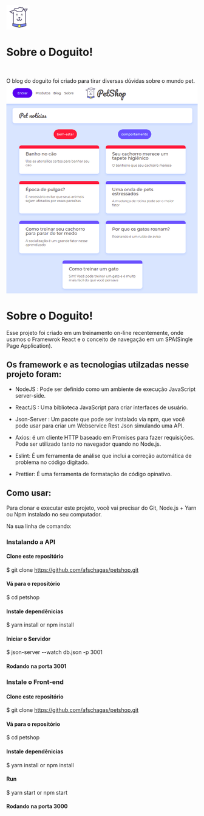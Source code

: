 ![](./public/petshop.png)

# Sobre o Doguito!
<br>

O blog do doguito foi criado para tirar diversas dúvidas sobre o mundo pet.
![](./public/screenshot.png)

# Sobre o Doguito!

Esse projeto foi criado em um treinamento on-line recentemente, onde usamos o Framewrok React e o conceito de navegação em um SPA(Single Page Application).

## Os framework e as tecnologias utilzadas nesse projeto foram:

- NodeJS : Pode ser definido como um ambiente de execução JavaScript server-side.

- ReactJS : Uma biblioteca JavaScript para criar interfaces de usuário.

- Json-Server : Um pacote que pode ser instalado via npm, que você pode usar para criar um Webservice Rest Json simulando uma API.

- Axios: é um cliente HTTP baseado em Promises para fazer requisições. Pode ser utilizado tanto no navegador quando no Node.js.

- Eslint: É um ferramenta de análise que inclui a correção automática de problema no código digitado.

- Prettier: É uma ferramenta de formatação de código opinativo.

## Como usar:

Para clonar e executar este projeto, você vai precisar do Git, Node.js + Yarn ou Npm instalado no seu computador.

Na sua linha de comando:

### Instalando a API

#### Clone este repositório
$ git clone https://github.com/afschagas/petshop.git

####  Vá para o repositório
$ cd petshop

#### Instale dependênicias
$ yarn install or npm install

#### Iniciar o Servidor
$ json-server --watch db.json -p 3001

#### Rodando na porta 3001

### Instale o Front-end

#### Clone este repositório
$ git clone https://github.com/afschagas/petshop.git

####  Vá para o repositório
$ cd petshop

#### Instale dependênicias
$ yarn install or npm install

#### Run
$ yarn start or npm start

#### Rodando na porta 3000
